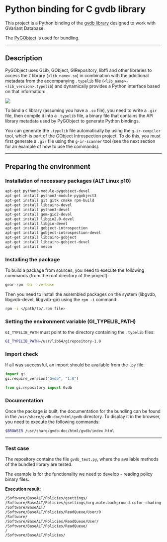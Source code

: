 # Python binding for C gvdb library
This project is a Python binding of the [gvdb library](https://gitlab.gnome.org/GNOME/gvdb) designed to work with GVariant Database.

The [PyGObject](https://pygobject.gnome.org/) is used for bundling.

---
## Description
PyGObject uses GLib, GObject, GIRepository, libffi and other libraries to access the `C` library (`<lib_name>.so`) in combination with the additional metadata from the accompanying `.typelib` file (`<lib_name>-<lib_version>.typelib`) and dynamically provides a Python interface based on that information:

![](https://pygobject.gnome.org/_images/overview.svg)

To bind a `C` library (assuming you have a `.so` file), you need to write a `.gir` file, then compile it into a `.typelib` file, a binary file that contains the API library metadata used by PyGObject to generate Python bindings.

You can generate the `.typelib` file automatically by using the `g-ir-compiler` tool, which is part of the GObject Introspection project. To do this, you must first generate a `.gir` file using the `g-ir-scanner` tool (see the next section for an example of how to use the commands).

---
## Preparing the environment


### Installation of necessary packages (ALT Linux p10)

```bash
apt-get python3-module-pygobject-devel
apt-get install python3-module-pygobject3
apt-get install git gitk cmake rpm-build
apt-get install libcairo-devel
apt-get install python3-devel
apt-get install gem-gio2-devel
apt-get install libgio2.0-devel
apt-get install libgio-devel
apt-get install gobject-introspection
apt-get install gobject-introspection-devel
apt-get install libcairo-gobject
apt-get install libcairo-gobject-devel
apt-get install meson
```

### Installing the package
To build a package from sources, you need to execute the following commands (from the root directory of the project):

```bash
gear-rpm -ba --verbose
```

Then you need to install the assembled packages on the system (libgvdb, libgvdb-devel, libgvdb-gir) using the `rpm -i` command:

```bash
rpm -i </path/to/.rpm file>
```

### Setting the environment variable (GI_TYPELIB_PATH)
`GI_TYPELIB_PATH` must point to the directory containing the `.typelib` files:

```bash
GI_TYPELIB_PATH=/usr/lib64/girepository-1.0
```

### Import check
If all was successful, an import should be available from the `.py` file:

```python
import gi
gi.require_version("Gvdb", "1.0")

from gi.repository import Gvdb
```

### Documentation
Once the package is built, the documentation for the bundling can be found in the `/usr/share/gvdb-doc/html/gvdb` directory.
To display it in the browser, you need to execute the following commands:

```bash
$BROWSER /usr/share/gvdb-doc/html/gvdb/index.html
```

 ---
###  Test case
The repository contains the file `gvdb_test.py`, where the available methods of the bundled library are tested.


The example is for the functionality we need to develop - reading policy binary files.

**Execution result**:
```bash
/Software/BaseALT/Policies/gsettings/                                          None
/Software/BaseALT/Policies/gsettings/org.mate.background.color-shading-type    'vertical-gradient'
/Software/BaseALT/                                                             None
/Software/BaseALT/Policies/ReadQueue/User/0                                    "('qwe1', '/var/cache/samba/gpo_cache/DOMAIN.TEST/POLICIES/{506A92C2-9C84-40CD-A950-FFEE42A9B0A5}', 131074)"
/Software/                                                                     None
/Software/BaseALT/Policies/ReadQueue/User/                                     None
/Software/BaseALT/Policies/ReadQueue/                                          None
/                                                                              None
/Software/BaseALT/Policies/                                                    None
```
